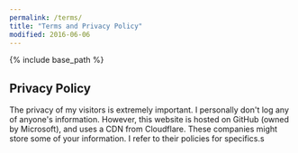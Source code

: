 ```yaml
---
permalink: /terms/
title: "Terms and Privacy Policy"
modified: 2016-06-06
---
```


{% include base_path %}
<!--{% include toc %}-->

## Privacy Policy

The privacy of my visitors is extremely important. I personally don't log any of anyone's information. However, this website is hosted on GitHub (owned by Microsoft), and uses a CDN from Cloudflare. These companies might store some of your information. I refer to their policies for specifics.s


